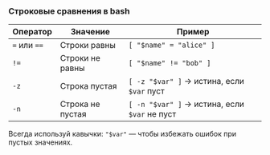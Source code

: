 ### Строковые сравнения в bash

| Оператор | Значение | Пример |
|---------|----------|--------|
| `=` или `==` | Строки равны | `[ "$name" = "alice" ]` |
| `!=` | Строки не равны | `[ "$name" != "bob" ]` |
| `-z` | Строка пустая | `[ -z "$var" ]` → истина, если `$var` пуст |
| `-n` | Строка не пустая | `[ -n "$var" ]` → истина, если `$var` не пуст |

 Всегда используй кавычки: `"$var"` — чтобы избежать ошибок при пустых значениях.